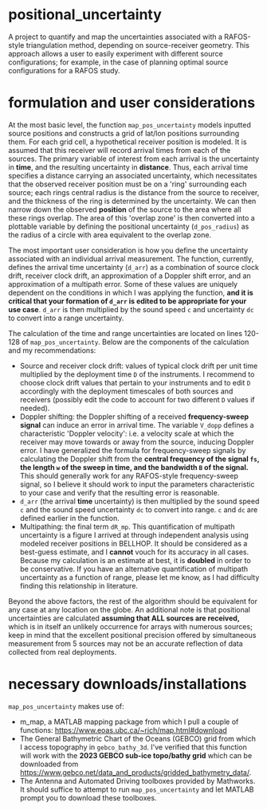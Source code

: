 # positional_uncertainty
A project to quantify and map the uncertainties associated with a RAFOS-style triangulation method, depending on source-receiver geometry. This approach allows a user to easily experiment with different source configurations; for example, in the case of planning optimal source configurations for a RAFOS study. 

# formulation and user considerations 
At the most basic level, the function `map_pos_uncertainty` models inputted source positions and constructs a grid of lat/lon positions surrounding them. For each grid cell, a hypothetical receiver position is modeled. It is assumed that this receiver will record arrival times from each of the sources. The primary variable of interest from each arrival is the uncertainty in **time**, and the resulting uncertainty in **distance**. Thus, each arrival time specifies a distance carrying an associated uncertainty, which necessitates that the observed receiver position must be on a 'ring' surrounding each source; each rings central radius is the distance from the source to receiver, and the thickness of the ring is determined by the uncertainty. We can then narrow down the observed **position** of the source to the area where all these rings overlap. The area of this 'overlap zone' is then converted into a plottable variable by defining the positional uncertainty (`d_pos_radius`) as the radius of a circle with area equivalent to the overlap zone. 

The most important user consideration is how you define the uncertainty associated with an individual arrival measurement. The function, currently, defines the arrival time uncertainty (`d_arr`) as a combination of source clock drift, receiver clock drift, an approximation of a Doppler shift error, and an approximation of a multipath error. Some of these values are uniquely dependent on the conditions in which I was applying the function, **and it is critical that your formation of `d_arr` is edited to be appropriate for your use case**. `d_arr` is then multiplied by the sound speed `c` and uncertainty `dc` to convert into a range uncertainty. 

The calculation of the time and range uncertainties are located on lines 120-128 of `map_pos_uncertainty`. Below are the components of the calculation and my recommendations: 
* Source and receiver clock drift: values of typical clock drift per unit time multiplied by the deployment time `D` of the instruments. I recommend to choose clock drift values that pertain to your instruments and to edit `D` accordingly with the deployment timescales of both sources and receivers (possibly edit the code to account for two different `D` values if needed). 
* Doppler shifting: the Doppler shifting of a received **frequency-sweep signal** can induce an error in arrival time. The variable `V_dopp` defines a characteristic 'Doppler velocity': i.e. a velocity scale at which the receiver may move towards or away from the source, inducing Doppler error. I have generalized the formula for frequency-sweep signals by calculating the Doppler shift from the **central frequency of the signal `fs`, the length `w` of the sweep in time, and the bandwidth `B` of the signal.** This should generally work for any RAFOS-style frequency-sweep signal, so I believe it should work to input the parameters characteristic to your case and verify that the resulting error is reasonable.
* `d_arr` (the arrival **time** uncertainty) is then multiplied by the sound speed `c` and the sound speed uncertainty `dc` to convert into range. `c` and `dc` are defined earlier in the function.
* Multipathing: the final term `dR_mp`. This quantification of multipath uncertainty is a figure I arrived at through independent analysis using modeled receiver positions in BELLHOP. It should be considered as a best-guess estimate, and I **cannot** vouch for its accuracy in all cases. Because my calculation is an estimate at best, it is **doubled** in order to be conservative. If you have an alternative quantification of multipath uncertainty as a function of range, please let me know, as I had difficulty finding this relationship in literature.

Beyond the above factors, the rest of the algorithm should be equivalent for any case at any location on the globe. An additional note is that positional uncertainties are calculated **assuming that ALL sources are received,** which is in itself an unlikely occurrence for arrays with numerous sources; keep in mind that the excellent positional precision offered by simultaneous measurement from 5 sources may not be an accurate reflection of data collected from real deployments. 

# necessary downloads/installations
`map_pos_uncertainty` makes use of: 
* m_map, a MATLAB mapping package from which I pull a couple of functions: https://www.eoas.ubc.ca/~rich/map.html#download
* The General Bathymetric Chart of the Oceans (GEBCO) grid from which I access topography in `gebco_bathy_3d`. I've verified that this function will work with the **2023 GEBCO sub-ice topo/bathy grid** which can be downloaded from https://www.gebco.net/data_and_products/gridded_bathymetry_data/.
* The Antenna and Automated Driving toolboxes provided by Mathworks. It should suffice to attempt to run `map_pos_uncertainty` and let MATLAB prompt you to download these toolboxes. 
